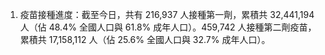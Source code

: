 1. 疫苗接種進度：截至今日，共有 216,937 人接種第一劑，累積共 32,441,194 人（佔 48.4% 全國人口與 61.8% 成年人口）。459,742 人接種第二劑疫苗，累積共 17,158,112 人（佔 25.6% 全國人口與 32.7% 成年人口）。
